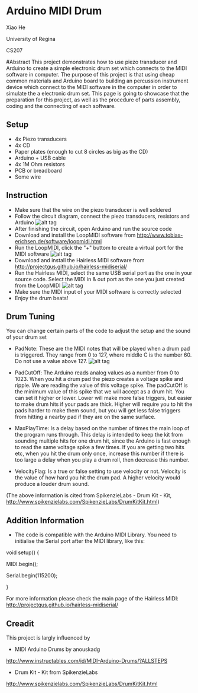 # Arduino MIDI Drum

Xiao He

University of Regina 

CS207

#Abstract
This project demonstrates how to use piezo transducer and Arduino to create a simple electronic drum set which connects to the MIDI software in computer. The purpose of this project is that using cheap common materials and Arduino board to building an percussion instrument device which connect to the MIDI software in the computer in order to simulate the a electronic drum set. This page is going to showcase that the preparation for this project, as well as the procedure of parts assembly, coding and the connecting of each software.


Setup
- 
- 4x Piezo transducers
- 4x CD
- Paper plates (enough to cut 8 circles as big as the CD)
- Arduino + USB cable
- 4x 1M Ohm resistors
- PCB or breadboard
- Some wire

Instruction
- 
- Make sure that the wire on the piezo transducer is well soldered
- Follow the circuit diagram, connect the piezo transducers, resistors and Arduino
![alt tag](https://cloud.githubusercontent.com/assets/14918833/11733934/5536ea08-9f78-11e5-98a1-604af0025b58.jpg)
- After finishing the circuit, open Arduino and run the source code
- Download and install the LoopMIDI software from http://www.tobias-erichsen.de/software/loopmidi.html
- Run the LoopMIDI, click the "+" buttom to create a virtual port for the MIDI software
![alt tag](https://cloud.githubusercontent.com/assets/14918833/11733993/dad518d8-9f78-11e5-97e8-a9274e54ce17.PNG)
- Download and install the Hairless MIDI software from http://projectgus.github.io/hairless-midiserial/
- Run the Hairless MIDI, select the same USB serial port as the one in your source code. Select the MIDI in & out port as the one you just created from the LoopMIDI
![alt tag](https://cloud.githubusercontent.com/assets/14918833/11734040/3de48dbe-9f79-11e5-8cac-e8a4ba3bb400.png)
- Make sure the MIDI input of your MIDI software is correctly selected
- Enjoy the drum beats!


Drum Tuning 
- 
You can change certain parts of the code to adjust the setup and the sound of your drum set

- PadNote: These are the MIDI notes that will be played when a drum pad is triggered. They range from 0 to 127, where middle C is the number 60. Do not use a value above 127.
![alt tag](https://cloud.githubusercontent.com/assets/14918833/11734172/49d8465a-9f7a-11e5-89e2-f6e5df5b6ae5.PNG)

- PadCutOff: The Arduino reads analog values as a number from 0 to 1023. When you hit a drum pad the piezo creates a voltage spike and ripple. We are reading the value of this voltage spike. The padCutOff is the minimum value of this spike that we will accept as a drum hit. You can set it higher or lower. Lower will make more false triggers, but easier to make drum hits if your pads are thick. Higher will require you to hit the pads harder to make them sound, but you will get less false triggers from hitting a nearby pad if they are on the same surface.

- MaxPlayTime: Is a delay based on the number of times the main loop of the program runs through. This delay is intended to keep the kit from sounding multiple hits for one drum hit, since the Arduino is fast enough to read the same voltage spike a few times. If you are getting two hits etc, when you hit the drum only once, increase this number if there is too large a delay when you play a drum roll, then decrease this number. 

- VelocityFlag: Is a true or false setting to use velocity or not. Velocity is the value of how hard you hit the drum pad. A higher velocity would produce a louder drum sound.

(The above information is cited from SpikenzieLabs - Drum Kit - Kit, http://www.spikenzielabs.com/SpikenzieLabs/DrumKitKit.html)

Addition Information
- 
- The code is compatible with the Arduino MIDI Library. You need to initialise the Serial port after the MIDI library, like this:

void setup() {

  MIDI.begin();
 
  Serial.begin(115200);

}

For more information please check the main page of the Hairless MIDI: http://projectgus.github.io/hairless-midiserial/

Creadit
- 
This project is largly influenced by 
- MIDI Arduino Drums by anouskadg

http://www.instructables.com/id/MIDI-Arduino-Drums/?ALLSTEPS

- Drum Kit - Kit from SpikenzieLabs

http://www.spikenzielabs.com/SpikenzieLabs/DrumKitKit.html
